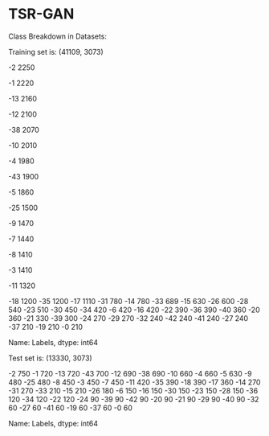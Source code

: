 # TSR-GAN
Class Breakdown in Datasets:

Training set is: (41109, 3073)

-2     2250

-1     2220

-13    2160

-12    2100

-38    2070

-10    2010

-4     1980

-43    1900

-5     1860

-25    1500

-9     1470

-7     1440

-8     1410

-3     1410

-11    1320

-18    1200
-35    1200
-17    1110
-31     780
-14     780
-33     689
-15     630
-26     600
-28     540
-23     510
-30     450
-34     420
-6      420
-16     420
-22     390
-36     390
-40     360
-20     360
-21     330
-39     300
-24     270
-29     270
-32     240
-42     240
-41     240
-27     240
-37     210
-19     210
-0      210

Name: Labels, dtype: int64

Test set is: (13330, 3073)

-2     750
-1     720
-13    720
-43    700
-12    690
-38    690
-10    660
-4     660
-5     630
-9     480
-25    480
-8     450
-3     450
-7     450
-11    420
-35    390
-18    390
-17    360
-14    270
-31    270
-33    210
-15    210
-26    180
-6     150
-16    150
-30    150
-23    150
-28    150
-36    120
-34    120
-22    120
-24     90
-39     90
-42     90
-20     90
-21     90
-29     90
-40     90
-32     60
-27     60
-41     60
-19     60
-37     60
-0      60

Name: Labels, dtype: int64
